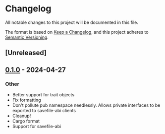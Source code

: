 # Changelog
All notable changes to this project will be documented in this file.

The format is based on [Keep a Changelog](https://keepachangelog.com/en/1.0.0/),
and this project adheres to [Semantic Versioning](https://semver.org/spec/v2.0.0.html).

## [Unreleased]

## [0.1.0](https://github.com/avl/savefile/releases/tag/savefile-abi-min-v0.1.0) - 2024-04-27

### Other
- Better support for trait objects
- Fix formatting
- Don't pollute pub namespace needlessly. Allows private interfaces to be exported to savefile-abi clients
- Cleanup!
- Cargo format
- Support for savefile-abi
